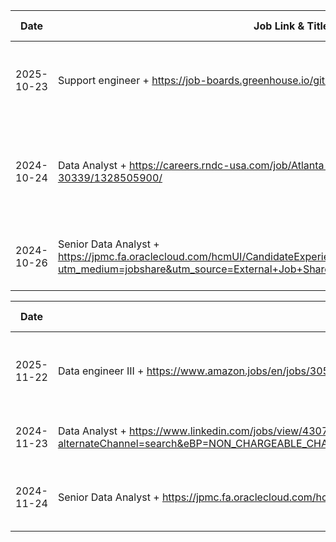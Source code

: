 | Date | Job Link & Title | Name of Person(s) Contacted With | Status | Notes About Position/People |
|------|------------------|----------------------------------|--------|-----------------------------|
| 2025-10-23 | Support engineer + https://job-boards.greenhouse.io/gitlab/jobs/8021748002  | Dylan Bernadi + https://www.linkedin.com/in/dylan-bernardi-07?lipi=urn%3Ali%3Apage%3Ad_flagship3_profile_view_base_contact_details%3BK3bUj%2BWvSXyE9NAaqofFrQ%3D%3D | In contact | Dylan is a UoP Alum and currently works as a backend engineer at Gitlab |
| 2024-10-24 | Data Analyst + https://careers.rndc-usa.com/job/Atlanta-Data-Analyst-IT-Lead-GA-30339/1328505900/ | Audrey Dykzeul + https://www.linkedin.com/in/audreydykzeul?lipi=urn%3Ali%3Apage%3Ad_flagship3_profile_view_base_contact_details%3B9X%2BdZVDgTFCywwTjjr6K%2FA%3D%3D | In contact | Audrey is a senior operations analyst at Republic national distribution company  |
| 2024-10-26 | Senior Data Analyst + https://jpmc.fa.oraclecloud.com/hcmUI/CandidateExperience/en/sites/CX_1001/job/210665642/?utm_medium=jobshare&utm_source=External+Job+Share | Tapiwanashe Zvidzwa + https://www.linkedin.com/in/zvidzwat?lipi=urn%3Ali%3Apage%3Ad_flagship3_profile_view_base_contact_details%3BSukpGSbgSvKNHa%2FkhVlf7Q%3D%3D | In contact | Tapiwanashe Zvidzwa is a Senior SWE at JP Morgan Chase |

| Date | Job Link & Title | Name of Person(s) Contacted With | Status | Notes About Position/People |
|------|------------------|----------------------------------|--------|-----------------------------|
| 2025-11-22 | Data engineer III + https://www.amazon.jobs/en/jobs/3057182/data-engineer-iii-amz9160537  | Blessing C + https://www.google.com/url?sa=t&source=web&rct=j&opi=89978449&url=https://www.linkedin.com/in/blessing-chirimbani-b0ba61173&ved=2ahUKEwiN_Yfjq6KQAxU9IjQIHVO5O3oQFnoECCIQAQ&usg=AOvVaw2XhHQbetdnG8URYhzDSr6H | In contact | Blessing is an Amazon Data engineer who recently graduated with her MSBA |
| 2024-11-23 | Data Analyst + https://www.linkedin.com/jobs/view/4307966285/?alternateChannel=search&eBP=NON_CHARGEABLE_CHANNEL&refId=WflNs5vda7KuVjUj5d3obg%3D%3D&trackingId=kXIrjt1W%2Bjnq%2Fxk5zZWerg%3D%3D&trk=d_flagship3_search_srp_jobs&lipi=urn%3Ali%3Apage%3Ad_flagship3_search_srp_jobs%3B9jST22ioQZuAWyOwHq%2Bhjw%3D%3D | Nicolette S + https://www.google.com/url?sa=t&source=web&rct=j&opi=89978449&url=https://www.linkedin.com/in/nicolette-sauramba-35661989&ved=2ahUKEwjzrdvksKKQAxX_HzQIHU4cGMIQFnoECB8QAQ&usg=AOvVaw3QDq5HcumKlCHzSXMr2j2_| In contact | Nicolette S works as a Data Analyst at Franklin Covey |
| 2024-11-24 | Senior Data Analyst + https://jpmc.fa.oraclecloud.com/hcmUI/CandidateExperience/en/sites/CX_1001/job/210665642/?utm_medium=jobshare&utm_source=External | Tapiwanashe Zvidzwa + https://www.linkedin.com/in/zvidzwat?lipi=urn%3Ali%3Apage%3Ad_flagship3_profile_view_base_contact_details%3BSukpGSbgSvKNHa%2FkhVlf7Q%3D%3D | In contact | Tapiwanashe Zvidzwa is a Senior SWE at JP Morgan Chase |


